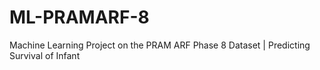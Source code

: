 # ML-PRAMARF-8
Machine Learning Project on the PRAM ARF Phase 8 Dataset | Predicting Survival of Infant
